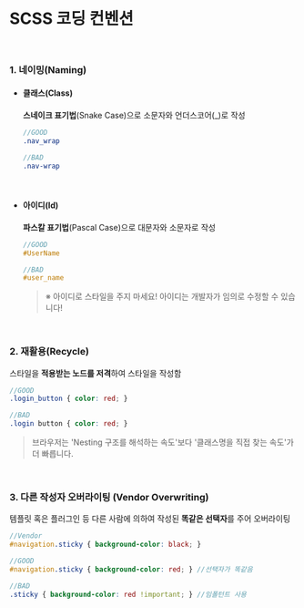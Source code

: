 ﻿# SCSS 코딩 컨벤션

<br>

### 1. 네이밍(Naming)

+ #### 클래스(Class)

    **스네이크 표기법**(Snake Case)으로 소문자와 언더스코어(_)로 작성
    
    ```scss
    //GOOD
    .nav_wrap

    //BAD
    .nav-wrap
    ```
    <br>

+ #### 아이디(Id)

    **파스칼 표기법**(Pascal Case)으로 대문자와 소문자로 작성
    
    ```scss
    //GOOD
    #UserName

    //BAD
    #user_name
    ```
    > ※ 아이디로 스타일을 주지 마세요! 아이디는 개발자가 임의로 수정할 수 있습니다!
    <br>

### 2. 재활용(Recycle)

스타일을 **적용받는 노드를 저격**하여 스타일을 작성함

```scss
//GOOD
.login_button { color: red; }

//BAD
.login button { color: red; }
```
> 브라우저는 'Nesting 구조를 해석하는 속도'보다 '클래스명을 직접 찾는 속도'가 더 빠릅니다.
<br>

### 3. 다른 작성자 오버라이팅 (Vendor Overwriting)

템플릿 혹은 플러그인 등 다른 사람에 의하여 작성된 **똑같은 선택자**를 주어 오버라이팅

```scss
//Vendor
#navigation.sticky { background-color: black; }

//GOOD
#navigation.sticky { background-color: red; } //선택자가 똑같음

//BAD
.sticky { background-color: red !important; } //임폴턴트 사용
```
<br>